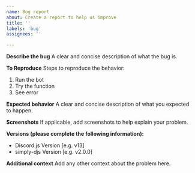 ```yaml
---
name: Bug report
about: Create a report to help us improve
title: ''
labels: 'bug'
assignees: ''

---
```


**Describe the bug**
A clear and concise description of what the bug is.

**To Reproduce**
Steps to reproduce the behavior:
1. Run the bot
2. Try the function
3. See error

**Expected behavior**
A clear and concise description of what you expected to happen.

**Screenshots**
If applicable, add screenshots to help explain your problem.

**Versions (please complete the following information):**
 - Discord.js Version [e.g. v13]
 - simply-djs Version [e.g. v2.0.0]

**Additional context**
Add any other context about the problem here.